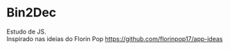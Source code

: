 # Bin2Dec
Estudo de JS.<br>
Inspirado nas ideias do Florin Pop https://github.com/florinpop17/app-ideas
